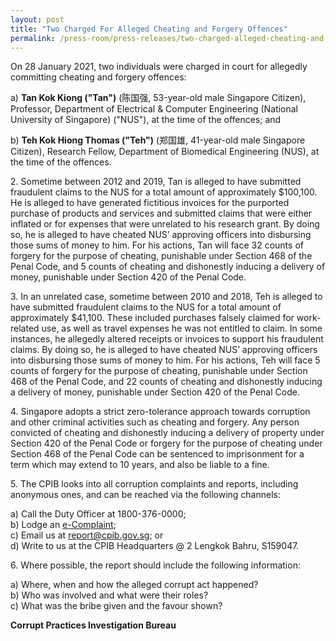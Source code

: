```yaml
---
layout: post
title: "Two Charged For Alleged Cheating and Forgery Offences"
permalink: /press-room/press-releases/two-charged-alleged-cheating-and-forgery-offences/
---
```

On 28 January 2021, two individuals were charged in court for allegedly committing cheating and forgery offences:

a) **Tan Kok Kiong ("Tan")** (陈国强, 53-year-old male Singapore Citizen), Professor, Department of Electrical & Computer Engineering (National University of Singapore) ("NUS"), at the time of the offences; and

b) **Teh Kok Hiong Thomas ("Teh")** (郑国雄, 41-year-old male Singapore Citizen), Research Fellow, Department of Biomedical Engineering (NUS), at the time of the offences.

2\.        Sometime between 2012 and 2019, Tan is alleged to have submitted fraudulent claims to the NUS for a total amount of approximately $100,100. He is alleged to have generated fictitious invoices for the purported purchase of products and services and submitted claims that were either inflated or for expenses that were unrelated to his research grant. By doing so, he is alleged to have cheated NUS’ approving officers into disbursing those sums of money to him. For his actions, Tan will face 32 counts of forgery for the purpose of cheating, punishable under Section 468 of the Penal Code, and 5 counts of cheating and dishonestly inducing a delivery of money, punishable under Section 420 of the Penal Code.

3\.        In an unrelated case, sometime between 2010 and 2018, Teh is alleged to have submitted fraudulent claims to the NUS for a total amount of approximately $41,100. These included purchases falsely claimed for work-related use, as well as travel expenses he was not entitled to claim. In some instances, he allegedly altered receipts or invoices to support his fraudulent claims. By doing so, he is alleged to have cheated NUS’ approving officers into disbursing those sums of money to him. For his actions, Teh will face 5 counts of forgery for the purpose of cheating, punishable under Section 468 of the Penal Code, and 22 counts of cheating and dishonestly inducing a delivery of money, punishable under Section 420 of the Penal Code.

4\.        Singapore adopts a strict zero-tolerance approach towards corruption and other criminal activities such as cheating and forgery. Any person convicted of cheating and dishonestly inducing a delivery of property under Section 420 of the Penal Code or forgery for the purpose of cheating under Section 468 of the Penal Code can be sentenced to imprisonment for a term which may extend to 10 years, and also be liable to a fine.

5\.        The CPIB looks into all corruption complaints and reports, including anonymous ones, and can be reached via the following channels:

a) Call the Duty Officer at 1800-376-0000;<br />
b) Lodge an [e-Complaint](/e-services/e-complaint-for-corrupt-conduct);<br>
c) Email us at <a class="spamspan" href="mailto:report@cpib.gov.sg">report@cpib.gov.sg</a>; or<br />
d) Write to us at the CPIB Headquarters @ 2 Lengkok Bahru, S159047.

6\.        Where possible, the report should include the following information:

a) Where, when and how the alleged corrupt act happened?<br />
b) Who was involved and what were their roles?<br />
c) What was the bribe given and the favour shown?

**Corrupt Practices Investigation Bureau**
